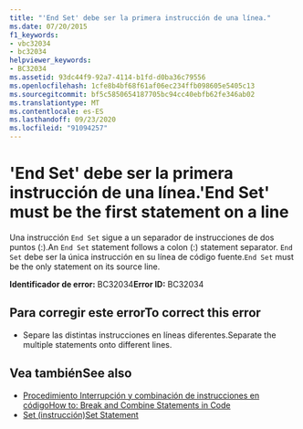 ```yaml
---
title: "'End Set' debe ser la primera instrucción de una línea."
ms.date: 07/20/2015
f1_keywords:
- vbc32034
- bc32034
helpviewer_keywords:
- BC32034
ms.assetid: 93dc44f9-92a7-4114-b1fd-d0ba36c79556
ms.openlocfilehash: 1cfe8b4bf68f61af06ec234ffb098605e5405c13
ms.sourcegitcommit: bf5c5850654187705bc94cc40ebfb62fe346ab02
ms.translationtype: MT
ms.contentlocale: es-ES
ms.lasthandoff: 09/23/2020
ms.locfileid: "91094257"
---
```

# <a name="end-set-must-be-the-first-statement-on-a-line"></a><span data-ttu-id="36bde-102">'End Set' debe ser la primera instrucción de una línea.</span><span class="sxs-lookup"><span data-stu-id="36bde-102">'End Set' must be the first statement on a line</span></span>

<span data-ttu-id="36bde-103">Una instrucción `End Set` sigue a un separador de instrucciones de dos puntos (:).</span><span class="sxs-lookup"><span data-stu-id="36bde-103">An `End Set` statement follows a colon (:) statement separator.</span></span> <span data-ttu-id="36bde-104">`End Set` debe ser la única instrucción en su línea de código fuente.</span><span class="sxs-lookup"><span data-stu-id="36bde-104">`End Set` must be the only statement on its source line.</span></span>  
  
 <span data-ttu-id="36bde-105">**Identificador de error:** BC32034</span><span class="sxs-lookup"><span data-stu-id="36bde-105">**Error ID:** BC32034</span></span>  
  
## <a name="to-correct-this-error"></a><span data-ttu-id="36bde-106">Para corregir este error</span><span class="sxs-lookup"><span data-stu-id="36bde-106">To correct this error</span></span>  
  
- <span data-ttu-id="36bde-107">Separe las distintas instrucciones en líneas diferentes.</span><span class="sxs-lookup"><span data-stu-id="36bde-107">Separate the multiple statements onto different lines.</span></span>  
  
## <a name="see-also"></a><span data-ttu-id="36bde-108">Vea también</span><span class="sxs-lookup"><span data-stu-id="36bde-108">See also</span></span>

- [<span data-ttu-id="36bde-109">Procedimiento Interrupción y combinación de instrucciones en código</span><span class="sxs-lookup"><span data-stu-id="36bde-109">How to: Break and Combine Statements in Code</span></span>](../programming-guide/program-structure/how-to-break-and-combine-statements-in-code.md)
- [<span data-ttu-id="36bde-110">Set (instrucción)</span><span class="sxs-lookup"><span data-stu-id="36bde-110">Set Statement</span></span>](../language-reference/statements/set-statement.md)
